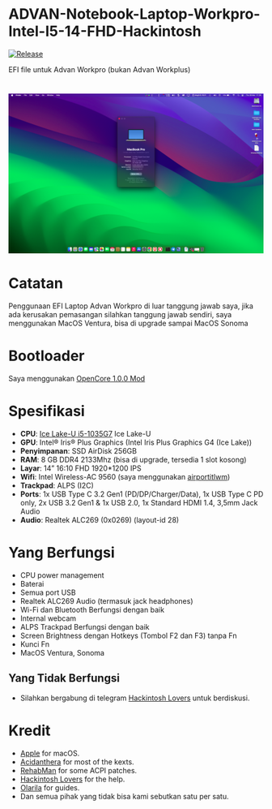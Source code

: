# ADVAN-Notebook-Laptop-Workpro-Intel-I5-14-FHD-Hackintosh
[![Release](https://img.shields.io/badge/download-release-blue.svg)]()

EFI file untuk Advan Workpro (bukan Advan Workplus)
#
![](Advan-Work-Pro-mac.png)

# Catatan
Penggunaan EFI Laptop Advan Workpro di luar tanggung jawab saya, jika ada kerusakan pemasangan silahkan tanggung jawab sendiri, saya menggunakan MacOS Ventura, bisa di upgrade sampai MacOS Sonoma

# Bootloader
Saya menggunakan [OpenCore 1.0.0 Mod](https://github.com/wjz304/OpenCore_NO_ACPI_Build)

# Spesifikasi
- <b>CPU</b>: [Ice Lake-U i5-1035G7](https://www.intel.co.id/content/www/id/id/products/sku/196592/intel-core-i51035g7-processor-6m-cache-up-to-3-70-ghz/specifications.html) Ice Lake-U
- <b>GPU</b>: Intel® Iris® Plus Graphics (Intel Iris Plus Graphics G4 (Ice Lake))
- <b>Penyimpanan</b>: SSD AirDisk 256GB
- <b>RAM</b>: 8 GB DDR4 2133Mhz (bisa di upgrade, tersedia 1 slot kosong)
- <b>Layar</b>: 14” 16:10 FHD 1920*1200 IPS
- <b>Wifi</b>: Intel Wireless-AC 9560 (saya menggunakan [airportitlwm](https://openintelwireless.github.io/itlwm/))
- <b>Trackpad</b>: ALPS (I2C)
- <b>Ports</b>: 1x USB Type C 3.2 Gen1 (PD/DP/Charger/Data), 1x USB Type C PD only, 2x USB 3.2 Gen1 & 1x USB 2.0, 1x Standard HDMI 1.4, 3,5mm Jack Audio
- <b>Audio</b>: Realtek ALC269 (0x0269) (layout-id 28)

# Yang Berfungsi
- CPU power management 
- Baterai
- Semua port USB
- Realtek ALC269  Audio (termasuk jack headphones)
- Wi-Fi dan Bluetooth Berfungsi dengan baik
- Internal webcam
- ALPS Trackpad Berfungsi dengan baik
- Screen Brightness dengan Hotkeys (Tombol F2 dan F3) tanpa Fn
- Kunci Fn
- MacOS Ventura, Sonoma

## Yang Tidak Berfungsi
- Silahkan bergabung di telegram [Hackintosh Lovers](https://t.me/HackintoshLover) untuk berdiskusi.

# Kredit
- [Apple](https://www.apple.com) for macOS.
- [Acidanthera](https://github.com/acidanthera) for most of the kexts.
- [RehabMan](https://github.com/RehabMan) for some ACPI patches.
- [Hackintosh Lovers](https://t.me/HackintoshLover) for the help.
- [Olarila](https://www.olarila.com) for guides.
- Dan semua pihak yang tidak bisa kami sebutkan satu per satu.
